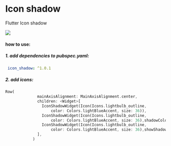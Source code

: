 # Icon shadow

Flutter Icon shadow


![](https://raw.githubusercontent.com/mehrtarh/flutter_icon_shadow/master/sample.png)


#### how to use:

##### 1. add dependencies to pubspec.yaml:

```yaml
 icon_shadow: ^1.0.1
```

##### 2. add icons:


```dart
Row(
              mainAxisAlignment: MainAxisAlignment.center,
              children: <Widget>[
                IconShadowWidget(Icon(Icons.lightbulb_outline,
                    color: Colors.lightBlueAccent, size: 36)),
                IconShadowWidget(Icon(Icons.lightbulb_outline,
                    color: Colors.lightBlueAccent, size: 36),shadowColor: Colors.lightBlueAccent.shade100,),
                IconShadowWidget(Icon(Icons.lightbulb_outline,
                    color: Colors.lightBlueAccent, size: 36),showShadow: false,)
              ],
            )
```